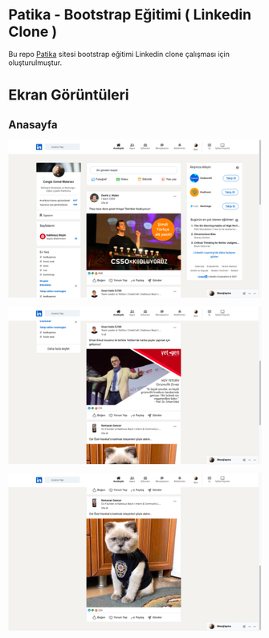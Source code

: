# Patika - Bootstrap Eğitimi ( Linkedin Clone )
Bu repo [Patika](http://www.patika.dev) sitesi bootstrap eğitimi Linkedin clone çalışması için oluşturulmuştur.


# Ekran Görüntüleri

## Anasayfa
![anasayfa 1](screenshot/1.png)

![anasayfa 2](screenshot/2.png)

![anasayfa 3](screenshot/3.png)

